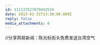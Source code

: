 ```yaml
---
id: 111137527879442534
date: 2013-01-31T13:30:00.000Z
reply: false
media_attachments: 0
---
```


//分享网易新闻：陈光标街头免费发送台湾空气 ​​​​

